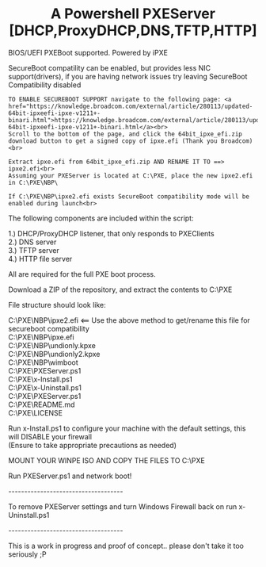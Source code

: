 <h1 align="center">A Powershell PXEServer [DHCP,ProxyDHCP,DNS,TFTP,HTTP]</h1>
 
 BIOS/UEFI PXEBoot supported. Powered by iPXE
 
SecureBoot compatility can be enabled, but provides less NIC support(drivers), if you are having network issues try leaving SecureBoot Compatibility disabled<br>

	TO ENABLE SECUREBOOT SUPPORT navigate to the following page: <a href="https://knowledge.broadcom.com/external/article/280113/updated-64bit-ipxeefi-ipxe-v1211+-binari.html">https://knowledge.broadcom.com/external/article/280113/updated-64bit-ipxeefi-ipxe-v1211+-binari.html</a><br>
	Scroll to the bottom of the page, and click the 64bit_ipxe_efi.zip download button to get a signed copy of ipxe.efi (Thank you Broadcom)<br>
	
	Extract ipxe.efi from 64bit_ipxe_efi.zip AND RENAME IT TO ==> ipxe2.efi<br>
	Assuming your PXEServer is located at C:\PXE, place the new ipxe2.efi in C:\PXE\NBP\
	
	If C:\PXE\NBP\ipxe2.efi exists SecureBoot compatibility mode will be enabled during launch<br>

The following components are included within the script:<br> 

1.) DHCP/ProxyDHCP listener, that only responds to PXEClients<br>
2.) DNS server<br>
3.) TFTP server<br>
4.) HTTP file server<br> 

All are required for the full PXE boot process.<br> 

Download a ZIP of the repository, and extract the contents to C:\PXE<br> 

File structure should look like:<br> 

C:\PXE\NBP\ipxe2.efi <== Use the above method to get/rename this file for secureboot compatibility<br> 
C:\PXE\NBP\ipxe.efi<br> 
C:\PXE\NBP\undionly.kpxe<br> 
C:\PXE\NBP\undionly2.kpxe<br> 
C:\PXE\NBP\wimboot<br> 
C:\PXE\PXEServer.ps1<br> 
C:\PXE\x-Install.ps1<br> 
C:\PXE\x-Uninstall.ps1<br> 
C:\PXE\PXEServer.ps1<br> 
C:\PXE\README.md<br> 
C:\PXE\LICENSE<br> 

Run x-Install.ps1 to configure your machine with the default settings, this will DISABLE your firewall<br> 
(Ensure to take appropriate precautions as needed)<br> 

MOUNT YOUR WINPE ISO AND COPY THE FILES TO C:\PXE<br> 

Run PXEServer.ps1 and network boot!<br> 

------------------------------------<br> 

To remove PXEServer settings and turn Windows Firewall back on run x-Uninstall.ps1<br> 

------------------------------------<br> 

This is a work in progress and proof of concept.. please don't take it too seriously ;P<br> 
